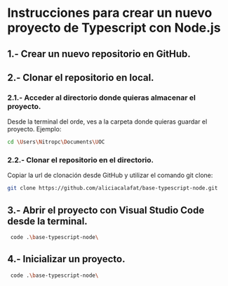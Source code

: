 # Instrucciones para crear un nuevo proyecto de Typescript con Node.js

## 1.- Crear un nuevo repositorio en GitHub.

## 2.- Clonar el repositorio en local.
### 2.1.- Acceder al directorio donde quieras almacenar el proyecto.
Desde la terminal del orde, ves a la carpeta donde quieras guardar el proyecto. Ejemplo:
```sh
cd \Users\Nitropc\Documents\UOC
```
### 2.2.- Clonar el repositorio en el directorio.
Copiar la url de clonación desde GitHub y utilizar el comando git clone:
```sh
git clone https://github.com/aliciacalafat/base-typescript-node.git
```

## 3.- Abrir el proyecto con Visual Studio Code desde la terminal.
```sh
 code .\base-typescript-node\
```

## 4.- Inicializar un proyecto.
```sh
 code .\base-typescript-node\
```
